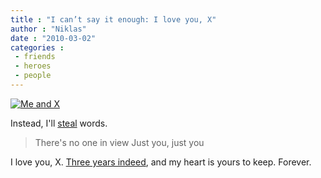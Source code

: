 ```yaml
---
title : "I can’t say it enough: I love you, X"
author : "Niklas"
date : "2010-03-02"
categories : 
 - friends
 - heroes
 - people
---
```


[![](http://farm5.static.flickr.com/4039/4273454519_9e4e524840.jpg "Me and X")](http://www.flickr.com/photos/pivic/4273454519/)

Instead, I'll [steal](http://www.youtube.com/watch?v=1EDttFUX1oU) words.

> There's no one in view Just you, just you

I love you, X. [Three years indeed](http://cyndamoore.wordpress.com/2010/03/02/how-soon-is-now-update-3-years-later), and my heart is yours to keep. Forever.
